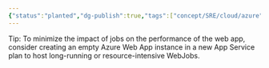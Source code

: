 ```yaml
---
{"status":"planted","dg-publish":true,"tags":["concept/SRE/cloud/azure"],"ms-learn-url":"https://learn.microsoft.com/en-us/azure/architecture/best-practices/background-jobs#azure-web-apps-and-webjobs","creation_date":"2024-05-02 22:00","permalink":"/concepts/azure-web-jobs/","dgPassFrontmatter":true}
---
```




Tip:
To minimize the impact of jobs on the performance of the web app, consider creating an empty Azure Web App instance in a new App Service plan to host long-running or resource-intensive WebJobs.